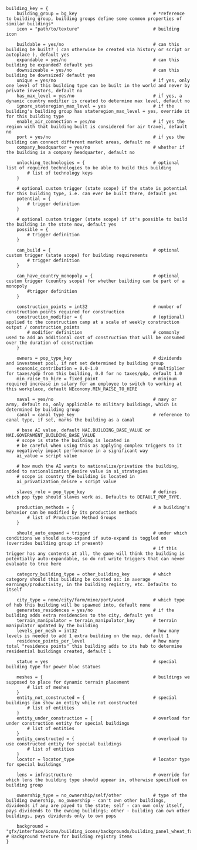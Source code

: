     building_key = {
        building_group = bg_key								# *reference to building group, building groups define some common properties of similar buildings*
        icon = "path/to/texture"							# building icon
    
        buildable = yes/no									# can this building be built? ( can otherwise be created via history or script or autoplace ), default yes
        expandable = yes/no									# can this building be expanded? default yes
        downsizeable = yes/no								# can this building be downsized? default yes
        unique = yes/no										# if yes, only one level of this building type can be built in the world and never by private investors, default no
        has_max_level = yes/no								# if yes, a dynamic country modifier is created to determine max level, default no
        ignore_stateregion_max_level = yes                  # if the building's building group has stateregion_max_level = yes, override it for this building type
        enable_air_connection = yes/no						# if yes the region with that building built is considered for air travel, default no
        port = yes/no 										# if yes the building can connect different market areas, default no
        company_headquarter = yes/no                        # whether if the building is a company headquarter, default no
    
        unlocking_technologies = {							# optional list of required technologies to be able to build this building
            # list of technology keys
        }
    
        # optional custom trigger (state scope) if the state is potential for this building type, i.e. can ever be built there, default yes
        potential = {
            # trigger definition
        }
    
    	# optional custom trigger (state scope) if it's possible to build the building in the state now, default yes
        possible = {
            # trigger definition
        }

        can_build = {										# optional custom trigger (state scope) for building requirements
            # trigger definition
        }
    
        can_have_country_monopoly = {                       # optional custom trigger (country scope) for whether building can be part of a monopoly
            #trigger definition
        }

        construction_points = int32							# number of construction points required for construction
        construction_modifier = {							# (optional) applied to the construction camp at a scale of weekly construction output / construction_points
            # modifier definition							# commonly used to add an additional cost of construction that will be consumed over the duration of construction
        }
    
        owners = pop_type_key								# dividends and investment pool, if not set determined by building group
        economic_contribution = 0.0-1.0						# multiplier for taxes/gdp from this building, 0.0 for no taxes/gdp, default 1.0
        min_raise_to_hire = fixed_point						# minimum required increase in salary for an employee to switch to working at this workplace, default NEconomy.MIN_RAISE_TO_HIRE
    
        naval = yes/no										# navy or army, default no, only applicable to military buildings, which is determined by building group
        canal = canal_type_key								# reference to canal type, if set, marks the building as a canal
    
        # base AI value, default NAI.BUILDING_BASE_VALUE or NAI.GOVERNMENT_BUILDING_BASE_VALUE
        # scope is state the building is located in
        # be careful when using this as applying complex triggers to it may negatively impact performance in a significant way
        ai_value = script value							
        
        # how much the AI wants to nationalize/privatize the building, added to nationalization_desire value in ai_strategies
        # scope is country the building is located in
        ai_privatization_deisre = script value				
    
        slaves_role = pop_type_key                          # defines which pop type should slaves work as. Defaults to DEFAULT_POP_TYPE.
    
        production_methods = {								# a building's behavior can be modified by its production methods
            # list of Production Method Groups
        }
        
        should_auto_expand = trigger						# under which conditions we should auto-expand if auto-expand is toggled on (overrides building group if present)
                                                            # if this trigger has any contents at all, the game will think the building is potentially auto-expandable, so do not write triggers that can never evaluate to true here
    
        category_building_type = other_building_key         # which category should this building be counted as: in average earnings/productivity, in the building registry, etc. Defaults to itself

        city_type = none/city/farm/mine/port/wood			# which type of hub this building will be spawned into, default none
        generates_residences = yes/no						# if the building adds extra residencies to the city, default yes
        terrain_manipulator = terrain_manipulator_key		# terrain manipulator updated by the building
        levels_per_mesh = int32								# how many levels is needed to add 1 extra building on the map, default 1
        residence_points_per_level							# how many total "residence points" this building adds to its hub to determine residential buildings created, default 1
        
        statue = yes										# special building type for power bloc statues
        
        meshes = {											# buildings we supposed to place for dynamic terrain placement
            # list of meshes
        }
        entity_not_constructed = {							# special buildings can show an entity while not constructed
            # list of entities
        }
        entity_under_construction = {						# overload for under construction entity for special buildings
            # list of entities
        }
        entity_constructed = {								# overload to use constructed entity for special buildings
            # list of entities
        }
        locator = locator_type								# locator type for special buildings
        
        lens = infrastructure								# override for which lens the building type should appear in, otherwise specified on building group
        
        ownership_type = no_ownership/self/other			# type of the building ownership, no_ownership - can't own other buildings, dividends if any are payed to the state; self - can own only itself, pays dividends to the owning buildings; other - building can own other buildings, pays dividends only to own pops
        
        background = "gfx/interface/icons/building_icons/backgrounds/building_panel_wheat_farms_bg.dds" # Background texture for building registry items
    }